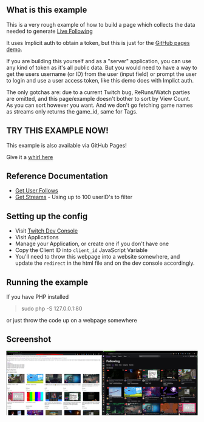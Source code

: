 ## What is this example

This is a very rough example of how to build a page which collects the data needed to generate [Live Following](https://www.twitch.tv/directory/following)

It uses Implicit auth to obtain a token, but this is just for the [GitHub pages demo](https://barrycarlyon.github.io/twitch_misc/examples/browse_following/).

If you are building this yourself and as a "server" application, you can use any kind of token as it's all public data. But you would need to have a way to get the users username (or ID) from the user (input field) or prompt the user to login and use a user access token, like this demo does with Implict auth.

The only gotchas are: due to a current Twitch bug, ReRuns/Watch parties are omitted, and this page/example doesn't bother to sort by View Count. As you can sort however you want. And we don't go fetching game names as streams only returns the game_id, same for Tags.

## TRY THIS EXAMPLE NOW!

This example is also available via GitHub Pages!

Give it a [whirl here](https://barrycarlyon.github.io/twitch_misc/examples/browse_following/)

## Reference Documentation

- [Get User Follows](https://dev.twitch.tv/docs/api/reference#get-users-follows)
- [Get Streams](https://dev.twitch.tv/docs/api/reference#get-streams) - Using up to 100 userID's to filter

## Setting up the config

- Visit [Twitch Dev Console](https://dev.twitch.tv/console/)
- Visit Applications
- Manage your Application, or create one if you don't have one
- Copy the Client ID into `client_id` JavaScript Variable
- You'll need to throw this webpage into a website somewhere, and update the `redirect` in the html file and on the dev console accordingly.

## Running the example

If you have PHP installed

> sudo php -S 127.0.0.1:80

or just throw the code up on a webpage somewhere

## Screenshot

![Example](example.png)
